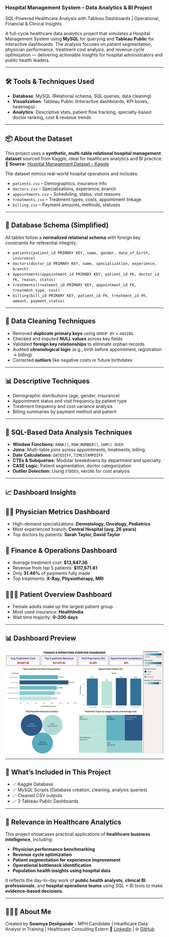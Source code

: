 ### Hospital Management System – Data Analytics & BI Project

SQL-Powered Healthcare Analysis with Tableau Dashboards | Operational, Financial & Clinical Insights

A full-cycle healthcare data analytics project that simulates a Hospital Management System using **MySQL** for querying and **Tableau Public** for interactive dashboards. The analysis focuses on patient segmentation, physician performance, treatment cost analysis, and revenue cycle optimization — delivering actionable insights for hospital administrators and public health leaders.

---

## 🛠️ Tools & Techniques Used

- **Database**: MySQL (Relational schema, SQL queries, data cleaning)
- **Visualization**: Tableau Public (Interactive dashboards, KPI boxes, heatmaps)
- **Analytics**: Descriptive stats, patient flow tracking, specialty-based doctor ranking, cost & revenue trends

---

## 📦 About the Dataset

This project uses a **synthetic, multi-table relational hospital management dataset** sourced from Kaggle, ideal for healthcare analytics and BI practice.  
📌 **Source:** [Hospital Management Dataset – Kaggle](https://www.kaggle.com/datasets/kanakbaghel/hospital-management-dataset)

The dataset mimics real-world hospital operations and includes:

- `patients.csv` – Demographics, insurance info
- `doctors.csv` – Specializations, experience, branch
- `appointments.csv` – Scheduling, status, visit reasons
- `treatments.csv` – Treatment types, costs, appointment linkage
- `billing.csv` – Payment amounts, methods, statuses

---

## 🧱 Database Schema (Simplified)

All tables follow a **normalized relational schema** with foreign key constraints for referential integrity.

- `patients(patient_id PRIMARY KEY, name, gender, date_of_birth, insurance)`
- `doctors(doctor_id PRIMARY KEY, name, specialization, experience, branch)`
- `appointments(appointment_id PRIMARY KEY, patient_id FK, doctor_id FK, reason, status)`
- `treatments(treatment_id PRIMARY KEY, appointment_id FK, treatment_type, cost)`
- `billing(bill_id PRIMARY KEY, patient_id FK, treatment_id FK, amount, payment_status)`

---

## 🧼 Data Cleaning Techniques

- Removed **duplicate primary keys** using `GROUP BY` + `HAVING`
- Checked and imputed **NULL values** across key fields
- Validated **foreign key relationships** to eliminate orphan records
- Audited **chronological logic** (e.g., birth before appointment, registration → billing)
- Corrected **outliers** like negative costs or future birthdates

---

## 📊 Descriptive Techniques

- Demographic distributions (age, gender, insurance)
- Appointment status and visit frequency by patient type
- Treatment frequency and cost variance analysis
- Billing summaries by payment method and patient

---

## 🧠 SQL-Based Data Analysis Techniques

- **Window Functions:** `RANK()`, `ROW_NUMBER()`, `SUM() OVER`
- **Joins:** Multi-table joins across appointments, treatments, billing
- **Date Calculations:** `DATEDIFF`, `TIMESTAMPDIFF`
- **CTEs & Subqueries:** Modular breakdowns by department and specialty
- **CASE Logic:** Patient segmentation, doctor categorization
- **Outlier Detection:** Using `STDDEV`, `HAVING` for cost analysis

---

## 📈 Dashboard Insights

## 🧑‍⚕️ Physician Metrics Dashboard
- High-demand specializations: **Dermatology, Oncology, Pediatrics**
- Most experienced branch: **Central Hospital (avg. 26 years)**
- Top doctors by patients: **Sarah Taylor, David Taylor**

## 💸 Finance & Operations Dashboard
- Average treatment cost: **$13,847.36**
- Revenue from top 5 patients: **$117,671.81**
- Only **31.46%** of payments fully made
- Top treatments: **X-Ray, Physiotherapy, MRI**

## 👨‍👩‍👧 Patient Overview Dashboard
- Female adults make up the largest patient group
- Most used insurance: **HealthIndia**
- Wait time majority: **0–200 days**

---

## 📊 Dashboard Preview

![Dashboard Screenshot](https://github.com/DeshpandeSowmya/Hospital-Management-SQL-Dashboard/blob/main/Dashboard%20Preview.png?raw=true)
 

---

## 📁 What’s Included in This Project

- ✅ Kaggle Database
- ✅ MySQL Scripts (Database creation, cleaning, analysis queries)
- ✅ Cleaned CSV outputs
- ✅ 3 Tableau Public Dashboards

---

## 🏥 Relevance in Healthcare Analytics

This project showcases practical applications of **healthcare business intelligence**, including:

- **Physician performance benchmarking**
- **Revenue cycle optimization**
- **Patient segmentation for experience improvement**
- **Operational bottleneck identification**
- **Population health insights using hospital data**

It reflects the day-to-day work of **public health analysts**, **clinical BI professionals**, and **hospital operations teams** using SQL + BI tools to make **evidence-based decisions**.

---

## 👩🏻‍💻 About Me

Created by **Sowmya Deshpande** - MPH Candidate | Healthcare Data Analyst in Training | Healthcare Consulting Extern
🔗 [LinkedIn](https://www.linkedin.com/in/sowmyadeshpande)  | 🌐 [GitHub](https://github.com/DeshpandeSowmya)
